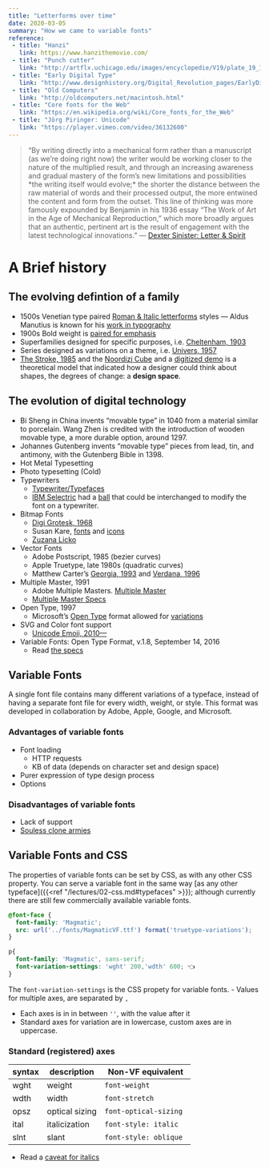 ```yaml
---
title: "Letterforms over time"
date: 2020-03-05
summary: "How we came to variable fonts"
reference:
 - title: "Hanzi"
   link: https://www.hanzithemovie.com/
 - title: "Punch cutter"
   link: "http://artflx.uchicago.edu/images/encyclopedie/V19/plate_19_19_1.jpeg"
 - title: "Early Digital Type"
   link: "http://www.designhistory.org/Digital_Revolution_pages/EarlyDigType.html"
 - title: "Old Computers"
   link: "http://oldcomputers.net/macintosh.html"
 - title: "Core fonts for the Web"
   link: "https://en.wikipedia.org/wiki/Core_fonts_for_the_Web"
 - title: "Jörg Piringer: Unicode"
   link: "https://player.vimeo.com/video/36132600"
---
```


> “By writing directly into a mechanical form rather than a manuscript (as we’re doing right now) the writer would be working closer to the nature of the multiplied result, and through an increasing awareness and gradual mastery of the form’s new limitations and possibilities \*the writing itself would evolve;\* the shorter the distance between the raw material of words and their processed output, the more entwined the content and form from the outset. This line of thinking was more famously expounded by Benjamin in his 1936 essay “The Work of Art in the Age of Mechanical Reproduction,” which more broadly argues that an authentic, pertinent art is the result of engagement with the latest technological innovations.” — [Dexter Sinister: Letter & Spirit](http://www.servinglibrary.org/journal/3/letter-and-spirit)



# A Brief history


## The evolving defintion of a family
- 1500s Venetian type paired [Roman & Italic letterforms](https://abagond.files.wordpress.com/2007/10/aldine.jpg?w=201&zoom=2") styles — Aldus Manutius is known for his [work in typography]("https://www.prepressure.com/images/Hypnerotomachia-Poliphili-trophy-Roman-arms.jpg")
- 1900s Bold weight is [paired for emphasis](https://en.wikipedia.org/wiki/Clarendon_(typeface)#/media/File:Fann_Street_Foundry_Clarendon_image_with_text_for_emphasis.jpg)
- Superfamilies designed for specific purposes, i.e. [Cheltenham, 1903](http://idsgn.org/posts/know-your-type-cheltenham/)
- Series designed as variations on a theme, i.e. [Univers, 1957](https://archive.org/details/ATFFoundryUniversDebernyPeignotIP1968/page/n9/mode/2up)
- [The Stroke, 1985](https://www.typotheque.com/books/the_stroke) and the [Noordizj Cube](https://typetr.typenetwork.com/news/article/The-Gerrit-Noordzij-Cube) and a [digitized demo](https://www.axis-praxis.org/playground/noordzij-cube/)
is a theoretical model that indicated how a designer could think about shapes, the degrees of change: a **design space**.


## The evolution of digital technology
- Bi Sheng in China invents “movable type” in 1040 from a material similar to porcelain. Wang Zhen is credited with the introduction of wooden movable type, a more durable option, around 1297.
- Johannes Gutenberg invents “movable type” pieces from lead, tin, and antimony, with the Gutenberg Bible in 1398.
- Hot Metal Typesetting
- Photo typesetting (Cold)
- Typewriters
	- [Typewriter/Typefaces](https://typographica.org/on-typography/typewriter-typeface-the-legacy-of-the-writing-machine-in-type-design/)
	- [IBM Selectric](https://www.youtube.com/watch?v=kLySMIzASNE) had a [ball](https://www.google.com/search?q=ibm+selectric+typewriter+ball&tbm=isch&ved=2ahUKEwjlq7Pq3YPoAhXKAt8KHaBcAqgQ2-cCegQIABAA&oq=ibm+selectric+typewriter+ball&gs_l=img.3..0.60635.61083..61249...0.0..0.98.358.5......0....1..gws-wiz-img.......0i30j0i5i30j0i8i30j0i24.1lQgXebjO5g&ei=8iVhXuXqM8qF_AaguYnACg&bih=709&biw=1076) that could be interchanged to modify the font on a typewriter.
- Bitmap Fonts
	- [Digi Grotesk, 1968](http://luc.devroye.org/fonts-25449.html)
 	- Susan Kare, [fonts](https://en.wikipedia.org/wiki/Chicago_(typeface)) and [icons](https://qz.com/1666437/mac-icon-designer-susan-kare-explains-the-inspiration-for-her-designs/)
 	- [Zuzana Licko](https://www.emigre.com/Designer/ZuzanaLicko)
- Vector Fonts
	- Adobe Postscript, 1985 (bezier curves)
	- Apple Truetype, late 1980s (quadratic curves)
	- Matthew Carter’s [Georgia, 1993](https://en.wikipedia.org/wiki/Georgia_(typeface)) and [Verdana, 1996](https://en.wikipedia.org/wiki/Verdana#/media/File:VerdanaSpecimen.svg)
- Multiple Master, 1991
	- Adobe Multiple Masters. [Multiple Master](	https://en.wikipedia.org/wiki/Multiple_master_fonts)
	- [Multiple Master Specs](https://www.adobe.com/content/dam/acom/en/devnet/font/pdfs/5091.Design_MM_Fonts.pdf) 
- Open Type, 1997
	- Microsoft’s [Open Type](https://en.wikipedia.org/wiki/OpenType) format allowed for [variations](https://www.typenetwork.com/brochure/opentype-font-variations/)
- SVG and Color font support
	- [Unicode Emoji, 2010—](http://www.unicode.org/reports/tr51)
- Variable Fonts: Open Type Format, v.1.8, September 14, 2016
	- Read [the specs](https://docs.microsoft.com/en-gb/typography/opentype/spec/dvaraxisreg)


## Variable Fonts
A single font file contains many different variations of a typeface, instead of having a separate font file for every width, weight, or style. This format was developed in collaboration by Adobe, Apple, Google, and Microsoft.

### Advantages of variable fonts
- Font loading
	- HTTP requests
	- KB of data (depends on character set and design space)
- Purer expression of type design process
- Options

### Disadvantages of variable fonts
- Lack of support
- [Souless clone armies](https://vimeo.com/251494096)


## Variable Fonts and CSS
The properties of variable fonts can be set by CSS, as with any other CSS property. You can serve a variable font in the same way [as any other typeface]({{<ref "/lectures/02-css.md#typefaces" >}}); although currently there are still few commercially available variable fonts. 

```css
@font-face {
  font-family: 'Magmatic';
  src: url('../fonts/MagmaticVF.ttf') format('truetype-variations');
}

p{
  font-family: 'Magmatic', sans-serif;
  font-variation-settings: 'wght' 200,'wdth' 600; 👈
}
```

The `font-variation-settings` is the CSS propety for variable fonts. - Values for multiple axes, are separated by `,`
- Each axes is in in between `''`, with the value after it
- Standard axes for variation are in lowercase,  custom axes are in uppercase.

### Standard (registered) axes
|syntax| description | Non-VF equivalent 
|---|---| ---
|wght| weight | `font-weight` 
|wdth| width | `font-stretch`
|opsz| optical sizing | `font-optical-sizing`
|ital| italicization | `font-style: italic` 
|slnt| slant | `font-style: oblique ` 

- Read a [caveat for italics](https://rwt.io/typography-tips/getting-bent-current-state-italics-variable-font-support)